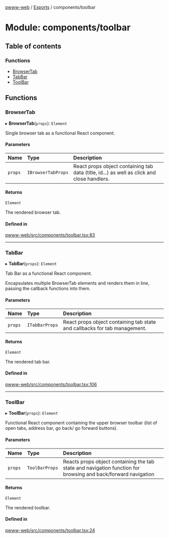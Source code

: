 [pwww-web](../devdocs.md) / [Exports](../devdocs.md) / components/toolbar

# Module: components/toolbar

## Table of contents

### Functions

- [BrowserTab](components_toolbar.md#browsertab)
- [TabBar](components_toolbar.md#tabbar)
- [ToolBar](components_toolbar.md#toolbar)

## Functions

### BrowserTab

▸ **BrowserTab**(`props`): `Element`

Single browser tab as a functional React component.

#### Parameters

| Name | Type | Description |
| :------ | :------ | :------ |
| `props` | `IBrowserTabProps` | React props object containing tab data (title, id...) as well as click and close handlers. |

#### Returns

`Element`

The rendered browser tab.

#### Defined in

[pwww-web/src/components/toolbar.tsx:83](https://github.com/barjin/pw-web/blob/3b77b1a/pwww-web/src/components/toolbar.tsx#L83)

___

### TabBar

▸ **TabBar**(`props`): `Element`

Tab Bar as a functional React component.

Encapsulates multiple BrowserTab elements and renders them in line, passing the callback functions into them.

#### Parameters

| Name | Type | Description |
| :------ | :------ | :------ |
| `props` | `ITabBarProps` | React props object containing tab state and callbacks for tab management. |

#### Returns

`Element`

The rendered tab bar.

#### Defined in

[pwww-web/src/components/toolbar.tsx:106](https://github.com/barjin/pw-web/blob/3b77b1a/pwww-web/src/components/toolbar.tsx#L106)

___

### ToolBar

▸ **ToolBar**(`props`): `Element`

Functional React component containing the upper browser toolbar (list of open tabs, address bar, go back/ go forward buttons).

#### Parameters

| Name | Type | Description |
| :------ | :------ | :------ |
| `props` | `ToolBarProps` | Reacts props object containing the tab state and navigation function for browsing and back/forward navigation |

#### Returns

`Element`

The rendered toolbar.

#### Defined in

[pwww-web/src/components/toolbar.tsx:24](https://github.com/barjin/pw-web/blob/3b77b1a/pwww-web/src/components/toolbar.tsx#L24)
